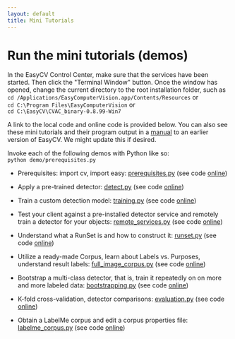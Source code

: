 ```yaml
---
layout: default
title: Mini Tutorials
---
```


# Run the mini tutorials (demos)

In the EasyCV Control Center, make sure that the services have been
started.  Then click the "Terminal Window" button.  Once the window
has opened, change the current directory to the root installation
folder, such as
<br>`cd /Applications/EasyComputerVision.app/Contents/Resources` or
<br>`cd C:\Program Files\EasyComputerVision` or
<br>`cd C:\EasyCV\CVAC_binary-0.8.99-Win7`

A link to the local code and online code is provided below.  You can
also see these mini tutorials and their program output in a
[manual](http://movesinstitute.org/~kolsch/CVAC/Easy.pdf) to an
earlier version of EasyCV.  We might update this if desired.

Invoke each of the following demos with Python like so:<br>
`python demo/prerequisites.py`


* Prerequisites: import cv, import easy:
[prerequisites.py](../demo/prerequisites.py)
(see code [online](https://github.com/NPSVisionLab/CVAC/blob/master/demo/prerequisites.py))

* Apply a pre-trained detector:
[detect.py](../demo/detect.py)
(see code [online](https://github.com/NPSVisionLab/CVAC/blob/master/demo/detect.py))

* Train a custom detection model:
[training.py](../demo/training.py)
(see code [online](https://github.com/NPSVisionLab/CVAC/blob/master/demo/training.py))

* Test your client against a pre-installed detector service and remotely
train a detector for your objects:
[remote_services.py](../demo/remote_services.py)
(see code [online](https://github.com/NPSVisionLab/CVAC/blob/master/demo/remote_services.py))

* Understand what a RunSet is and how to construct it:
[runset.py](../demo/runset.py)
(see code [online](https://github.com/NPSVisionLab/CVAC/blob/master/demo/runset.py))

* Utilize a ready-made Corpus, learn about Labels vs. Purposes,
     understand result labels:
[full\_image\_corpus.py](../demo/full_image_corpus.py)
(see code [online](https://github.com/NPSVisionLab/CVAC/blob/master/demo/full_image_corpus.py))

* Bootstrap a multi-class detector, that is, train it repeatedly on
  on more and more labeled data:
[bootstrapping.py](../demo/bootstrapping.py)
(see code [online](https://github.com/NPSVisionLab/CVAC/blob/master/demo/bootstrapping.py))

* K-fold cross-validation, detector comparisons:
[evaluation.py](../demo/evaluation.py)
(see code [online](https://github.com/NPSVisionLab/CVAC/blob/master/demo/evaluation.py))

* Obtain a LabelMe corpus and edit a corpus properties file:
[labelme_corpus.py](../demo/labelme_corpus.py)
(see code [online](https://github.com/NPSVisionLab/CVAC/blob/master/demo/labelme_corpus.py))
